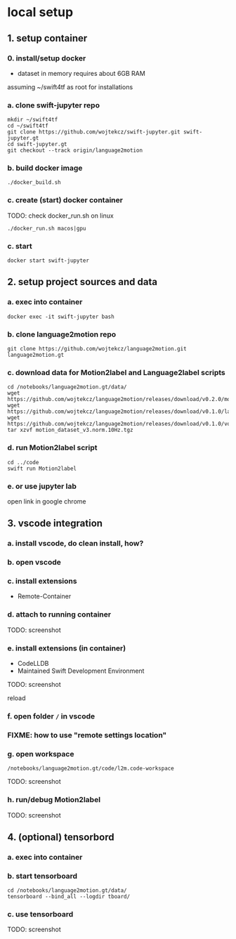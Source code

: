 # local setup

## 1. setup container
### 0. install/setup docker
+ dataset in memory requires about 6GB RAM

assuming ~/swift4tf as root for installations

### a. clone swift-jupyter repo
```
mkdir ~/swift4tf
cd ~/swift4tf
git clone https://github.com/wojtekcz/swift-jupyter.git swift-jupyter.gt
cd swift-jupyter.gt
git checkout --track origin/language2motion

```
### b. build docker image
```
./docker_build.sh
```

### c. create (start) docker container

TODO: check docker_run.sh on linux

```
./docker_run.sh macos|gpu
```

### c. start
```
docker start swift-jupyter
```

## 2. setup project sources and data

### a. exec into container
```
docker exec -it swift-jupyter bash 
```

### b. clone language2motion repo
```
git clone https://github.com/wojtekcz/language2motion.git language2motion.gt
```

### c. download data for Motion2label and Language2label scripts
```
cd /notebooks/language2motion.gt/data/
wget https://github.com/wojtekcz/language2motion/releases/download/v0.2.0/motion_dataset_v3.norm.10Hz.tgz
wget https://github.com/wojtekcz/language2motion/releases/download/v0.1.0/labels_ds_v2.csv
wget https://github.com/wojtekcz/language2motion/releases/download/v0.1.0/vocab.txt
tar xzvf motion_dataset_v3.norm.10Hz.tgz
```

### d. run Motion2label script
```
cd ../code
swift run Motion2label
```

### e. or use jupyter lab

open link in google chrome

## 3. vscode integration

### a. install vscode, do clean install, how?

### b. open vscode

### c. install extensions
- Remote-Container

### d. attach to running container
TODO: screenshot

### e. install extensions (in container)
- CodeLLDB
- Maintained Swift Development Environment

TODO: screenshot

reload

### f. open folder ```/``` in vscode

### FIXME: how to use "remote settings location"

### g. open workspace
```
/notebooks/language2motion.gt/code/l2m.code-workspace
```

TODO: screenshot

### h. run/debug Motion2label

TODO: screenshot

## 4. (optional) tensorbord

### a. exec into container

### b. start tensorboard
```
cd /notebooks/language2motion.gt/data/
tensorboard --bind_all --logdir tboard/
```

### c. use tensorboard

TODO: screenshot

